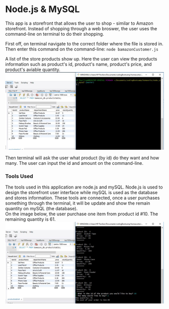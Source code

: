 # Node.js & MySQL

This app is a storefront that allows the user to shop - similar to Amazon storefront.  Instead of shopping through a web broswer, the user uses the command-line on terminal to do their shopping. 

First off, on terminal navigate to the correct folder where the file is stored in. 
Then enter this command on the command-line:
`node bamazonCustomer.js`

A list of the store products show up.  Here the user can view the products information such as product's id, product's name, product's price, and product's aviable quantity.
![](images/initialAmount2.JPG)<br>

Then terminal will ask the user what product (by id) do they want and how many. The user can input the id and amount on the command-line.

### Tools Used 
The tools used in this application are node.js and mySQL.  Node.js is used to design the storefront user interface while mySQL is used as the database and stores information.  These tools are connected, once a user purchases something through the terminal, it will be update and show the remain quantity on mySQL (the database).<br>
On the image below, the user purchase one item from product id #10.  The remaining quantity is 61.
![](images/remainingAmount.JPG)<br>
